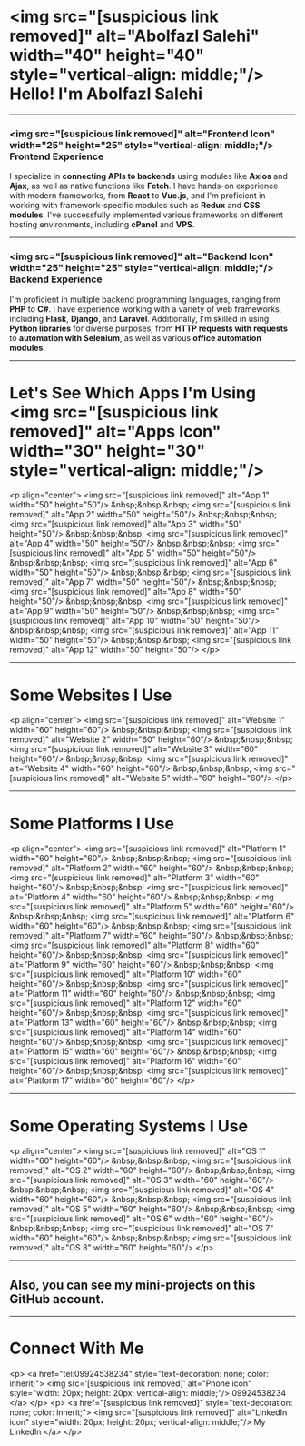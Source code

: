 

# \<img src="[suspicious link removed]" alt="Abolfazl Salehi" width="40" height="40" style="vertical-align: middle;"/\> Hello\! I'm Abolfazl Salehi

-----

### \<img src="[suspicious link removed]" alt="Frontend Icon" width="25" height="25" style="vertical-align: middle;"/\> Frontend Experience

I specialize in **connecting APIs to backends** using modules like **Axios** and **Ajax**, as well as native functions like **Fetch**. I have hands-on experience with modern frameworks, from **React** to **Vue.js**, and I'm proficient in working with framework-specific modules such as **Redux** and **CSS modules**. I've successfully implemented various frameworks on different hosting environments, including **cPanel** and **VPS**.

-----

### \<img src="[suspicious link removed]" alt="Backend Icon" width="25" height="25" style="vertical-align: middle;"/\> Backend Experience

I'm proficient in multiple backend programming languages, ranging from **PHP** to **C\#**. I have experience working with a variety of web frameworks, including **Flask**, **Django**, and **Laravel**. Additionally, I'm skilled in using **Python libraries** for diverse purposes, from **HTTP requests with requests** to **automation with Selenium**, as well as various **office automation modules**.

-----

# Let's See Which Apps I'm Using \<img src="[suspicious link removed]" alt="Apps Icon" width="30" height="30" style="vertical-align: middle;"/\>

\<p align="center"\>
\<img src="[suspicious link removed]" alt="App 1" width="50" height="50"/\> \&nbsp;\&nbsp;\&nbsp;
\<img src="[suspicious link removed]" alt="App 2" width="50" height="50"/\> \&nbsp;\&nbsp;\&nbsp;
\<img src="[suspicious link removed]" alt="App 3" width="50" height="50"/\> \&nbsp;\&nbsp;\&nbsp;
\<img src="[suspicious link removed]" alt="App 4" width="50" height="50"/\> \&nbsp;\&nbsp;\&nbsp;
\<img src="[suspicious link removed]" alt="App 5" width="50" height="50"/\> \&nbsp;\&nbsp;\&nbsp;
\<img src="[suspicious link removed]" alt="App 6" width="50" height="50"/\> \&nbsp;\&nbsp;\&nbsp;
\<img src="[suspicious link removed]" alt="App 7" width="50" height="50"/\> \&nbsp;\&nbsp;\&nbsp;
\<img src="[suspicious link removed]" alt="App 8" width="50" height="50"/\> \&nbsp;\&nbsp;\&nbsp;
\<img src="[suspicious link removed]" alt="App 9" width="50" height="50"/\> \&nbsp;\&nbsp;\&nbsp;
\<img src="[suspicious link removed]" alt="App 10" width="50" height="50"/\> \&nbsp;\&nbsp;\&nbsp;
\<img src="[suspicious link removed]" alt="App 11" width="50" height="50"/\> \&nbsp;\&nbsp;\&nbsp;
\<img src="[suspicious link removed]" alt="App 12" width="50" height="50"/\>
\</p\>

-----

# Some Websites I Use

\<p align="center"\>
\<img src="[suspicious link removed]" alt="Website 1" width="60" height="60"/\> \&nbsp;\&nbsp;\&nbsp;
\<img src="[suspicious link removed]" alt="Website 2" width="60" height="60"/\> \&nbsp;\&nbsp;\&nbsp;
\<img src="[suspicious link removed]" alt="Website 3" width="60" height="60"/\> \&nbsp;\&nbsp;\&nbsp;
\<img src="[suspicious link removed]" alt="Website 4" width="60" height="60"/\> \&nbsp;\&nbsp;\&nbsp;
\<img src="[suspicious link removed]" alt="Website 5" width="60" height="60"/\>
\</p\>

-----

# Some Platforms I Use

\<p align="center"\>
\<img src="[suspicious link removed]" alt="Platform 1" width="60" height="60"/\> \&nbsp;\&nbsp;\&nbsp;
\<img src="[suspicious link removed]" alt="Platform 2" width="60" height="60"/\> \&nbsp;\&nbsp;\&nbsp;
\<img src="[suspicious link removed]" alt="Platform 3" width="60" height="60"/\> \&nbsp;\&nbsp;\&nbsp;
\<img src="[suspicious link removed]" alt="Platform 4" width="60" height="60"/\> \&nbsp;\&nbsp;\&nbsp;
\<img src="[suspicious link removed]" alt="Platform 5" width="60" height="60"/\> \&nbsp;\&nbsp;\&nbsp;
\<img src="[suspicious link removed]" alt="Platform 6" width="60" height="60"/\> \&nbsp;\&nbsp;\&nbsp;
\<img src="[suspicious link removed]" alt="Platform 7" width="60" height="60"/\> \&nbsp;\&nbsp;\&nbsp;
\<img src="[suspicious link removed]" alt="Platform 8" width="60" height="60"/\> \&nbsp;\&nbsp;\&nbsp;
\<img src="[suspicious link removed]" alt="Platform 9" width="60" height="60"/\> \&nbsp;\&nbsp;\&nbsp;
\<img src="[suspicious link removed]" alt="Platform 10" width="60" height="60"/\> \&nbsp;\&nbsp;\&nbsp;
\<img src="[suspicious link removed]" alt="Platform 11" width="60" height="60"/\> \&nbsp;\&nbsp;\&nbsp;
\<img src="[suspicious link removed]" alt="Platform 12" width="60" height="60"/\> \&nbsp;\&nbsp;\&nbsp;
\<img src="[suspicious link removed]" alt="Platform 13" width="60" height="60"/\> \&nbsp;\&nbsp;\&nbsp;
\<img src="[suspicious link removed]" alt="Platform 14" width="60" height="60"/\> \&nbsp;\&nbsp;\&nbsp;
\<img src="[suspicious link removed]" alt="Platform 15" width="60" height="60"/\> \&nbsp;\&nbsp;\&nbsp;
\<img src="[suspicious link removed]" alt="Platform 16" width="60" height="60"/\> \&nbsp;\&nbsp;\&nbsp;
\<img src="[suspicious link removed]" alt="Platform 17" width="60" height="60"/\>
\</p\>

-----

# Some Operating Systems I Use

\<p align="center"\>
\<img src="[suspicious link removed]" alt="OS 1" width="60" height="60"/\> \&nbsp;\&nbsp;\&nbsp;
\<img src="[suspicious link removed]" alt="OS 2" width="60" height="60"/\> \&nbsp;\&nbsp;\&nbsp;
\<img src="[suspicious link removed]" alt="OS 3" width="60" height="60"/\> \&nbsp;\&nbsp;\&nbsp;
\<img src="[suspicious link removed]" alt="OS 4" width="60" height="60"/\> \&nbsp;\&nbsp;\&nbsp;
\<img src="[suspicious link removed]" alt="OS 5" width="60" height="60"/\> \&nbsp;\&nbsp;\&nbsp;
\<img src="[suspicious link removed]" alt="OS 6" width="60" height="60"/\> \&nbsp;\&nbsp;\&nbsp;
\<img src="[suspicious link removed]" alt="OS 7" width="60" height="60"/\> \&nbsp;\&nbsp;\&nbsp;
\<img src="[suspicious link removed]" alt="OS 8" width="60" height="60"/\>
\</p\>

-----

## Also, you can see my mini-projects on this GitHub account.

-----

# Connect With Me

\<p\>
\<a href="tel:09924538234" style="text-decoration: none; color: inherit;"\>
\<img src='[suspicious link removed]' alt="Phone icon" style="width: 20px; height: 20px; vertical-align: middle;"/\> 09924538234
\</a\>
\</p\>
\<p\>
\<a href="[suspicious link removed]" style="text-decoration: none; color: inherit;"\>
\<img src="[suspicious link removed]" alt="LinkedIn icon" style="width: 20px; height: 20px; vertical-align: middle;"/\> My LinkedIn
\</a\>
\</p\>
